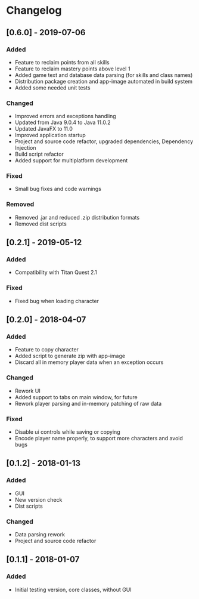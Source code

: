 # Changelog

## [0.6.0] - 2019-07-06
### Added
- Feature to reclaim points from all skills
- Feature to reclaim mastery points above level 1
- Added game text and database data parsing (for skills and class names)
- Distribution package creation and app-image automated in build system
- Added some needed unit tests

### Changed
- Improved errors and exceptions handling
- Updated from Java 9.0.4 to Java 11.0.2
- Updated JavaFX to 11.0
- Improved application startup
- Project and source code refactor, upgraded dependencies, Dependency Injection
- Build script refactor
- Added support for multiplatform development

### Fixed
- Small bug fixes and code warnings

### Removed
- Removed .jar and reduced .zip distribution formats
- Removed dist scripts

## [0.2.1] - 2019-05-12
### Added
- Compatibility with Titan Quest 2.1

### Fixed
- Fixed bug when loading character

## [0.2.0] - 2018-04-07
### Added
- Feature to copy character
- Added script to generate zip with app-image
- Discard all in memory player data when an exception occurs

### Changed
- Rework UI
- Added support to tabs on main window, for future
- Rework player parsing and in-memory patching of raw data

### Fixed
- Disable ui controls while saving or copying
- Encode player name properly, to support more characters and avoid bugs

## [0.1.2] - 2018-01-13
### Added
- GUI
- New version check
- Dist scripts

### Changed
- Data parsing rework
- Project and source code refactor

## [0.1.1] - 2018-01-07
### Added
- Initial testing version, core classes, without GUI
